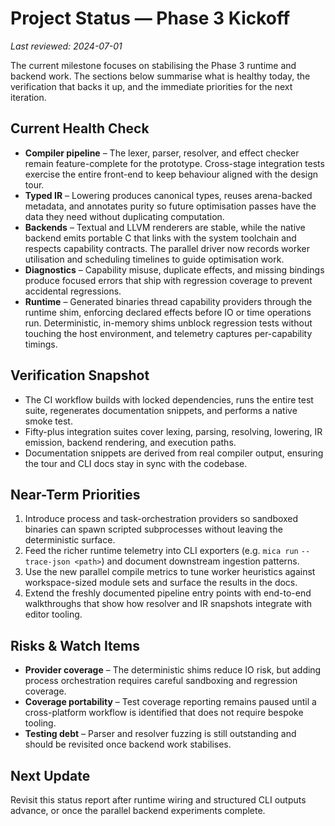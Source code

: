 # Project Status — Phase 3 Kickoff

_Last reviewed: 2024-07-01_

The current milestone focuses on stabilising the Phase 3 runtime and backend
work. The sections below summarise what is healthy today, the verification that
backs it up, and the immediate priorities for the next iteration.

## Current Health Check

- **Compiler pipeline** – The lexer, parser, resolver, and effect checker remain
  feature-complete for the prototype. Cross-stage integration tests exercise the
  entire front-end to keep behaviour aligned with the design tour.
- **Typed IR** – Lowering produces canonical types, reuses arena-backed
  metadata, and annotates purity so future optimisation passes have the data
  they need without duplicating computation.
- **Backends** – Textual and LLVM renderers are stable, while the native backend
  emits portable C that links with the system toolchain and respects capability
  contracts. The parallel driver now records worker utilisation and scheduling
  timelines to guide optimisation work.
- **Diagnostics** – Capability misuse, duplicate effects, and missing bindings
  produce focused errors that ship with regression coverage to prevent
  accidental regressions.
- **Runtime** – Generated binaries thread capability providers through the
  runtime shim, enforcing declared effects before IO or time operations run.
  Deterministic, in-memory shims unblock regression tests without touching the
  host environment, and telemetry captures per-capability timings.

## Verification Snapshot

- The CI workflow builds with locked dependencies, runs the entire test suite,
  regenerates documentation snippets, and performs a native smoke test.
- Fifty-plus integration suites cover lexing, parsing, resolving, lowering, IR
  emission, backend rendering, and execution paths.
- Documentation snippets are derived from real compiler output, ensuring the
  tour and CLI docs stay in sync with the codebase.

## Near-Term Priorities

1. Introduce process and task-orchestration providers so sandboxed binaries can
   spawn scripted subprocesses without leaving the deterministic surface.
2. Feed the richer runtime telemetry into CLI exporters (e.g. `mica run`
   `--trace-json <path>`) and document downstream ingestion patterns.
3. Use the new parallel compile metrics to tune worker heuristics against
   workspace-sized module sets and surface the results in the docs.
4. Extend the freshly documented pipeline entry points with end-to-end
   walkthroughs that show how resolver and IR snapshots integrate with editor
   tooling.

## Risks & Watch Items

- **Provider coverage** – The deterministic shims reduce IO risk, but adding
  process orchestration requires careful sandboxing and regression coverage.
- **Coverage portability** – Test coverage reporting remains paused until a
  cross-platform workflow is identified that does not require bespoke tooling.
- **Testing debt** – Parser and resolver fuzzing is still outstanding and should
  be revisited once backend work stabilises.

## Next Update

Revisit this status report after runtime wiring and structured CLI outputs
advance, or once the parallel backend experiments complete.
